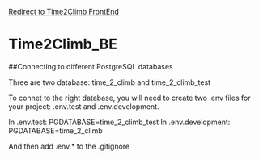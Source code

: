 [Redirect to Time2Climb FrontEnd](https://github.com/GiovanAaron/Time2Climb_FE)

# Time2Climb_BE

##Connecting to different PostgreSQL databases

Three are two database: time_2_climb and time_2_climb_test

To connet to the right database, you will need to create two .env files for your project: .env.test and .env.development.

In .env.test: PGDATABASE=time_2_climb_test
In .env.development: PGDATABASE=time_2_climb

And then add .env.\* to the .gitignore

